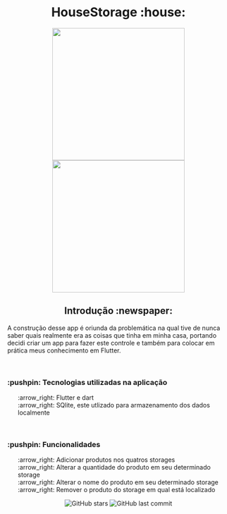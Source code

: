 <h1 align = "center"> HouseStorage :house: </h1>

<div id = "images" align="center">
  <img src = "https://user-images.githubusercontent.com/37722587/77867160-736e3d80-720c-11ea-8a83-ab72e7eccf81.png" width = "300px">
  <img src = "https://user-images.githubusercontent.com/37722587/77867521-fb087c00-720d-11ea-98ac-2ab40839254e.png" width = "300px">
</div>

<h2 align="center">Introdução :newspaper:</h2>
<p> A construção desse app é oriunda da problemática na qual tive de nunca saber quais realmente era as coisas que tinha em minha casa, portando decidi criar um app para fazer este controle e também para colocar em prática meus conhecimento em Flutter.</p>
<br>

<h3>:pushpin: Tecnologias utilizadas na aplicação</h3>
<ul type ="none">
  <li>:arrow_right: Flutter e dart</li>
  <li>:arrow_right: SQlite, este utlizado para armazenamento dos dados localmente</li>
</ul>
<br>

<h3>:pushpin: Funcionalidades</h3>
<ul type ="none">
  <li>:arrow_right: Adicionar produtos nos quatros storages</li>
  <li>:arrow_right: Alterar a quantidade do produto em seu determinado storage</li>
  <li>:arrow_right: Alterar o nome do produto em seu determinado storage</li>
  <li>:arrow_right: Remover o produto do storage em qual está localizado</li>
</ul>

<div align="center">
  <img alt="GitHub stars" src="https://img.shields.io/github/stars/arthur-andraade/App_HouseStorage?style=social">
  <img alt="GitHub last commit" src="https://img.shields.io/github/last-commit/arthur-andraade/App_HouseStorage">
</div>
